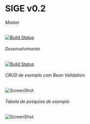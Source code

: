 # SIGE v0.2

###### Master
[![Build Status](https://travis-ci.org/arilsonsantos/sige.svg?branch=master)](https://travis-ci.org/arilsonsantos/sige)  
###### Desenvolvimento 
[![Build Status](https://travis-ci.org/arilsonsantos/sige.svg?branch=desenvolvimento)](https://travis-ci.org/arilsonsantos/sige)



###### CRUD de exemplo com Bean Validation 
![ScreenShot](https://raw.github.com/arilsonsantos/sige/desenvolvimento/src/main/resources/static/images/tela_cadastro.png)



###### Tabela de pesquisa de exemplo 
![ScreenShot](https://raw.github.com/arilsonsantos/sige/desenvolvimento/src/main/resources/static/images/tela_pesquisa.png)
